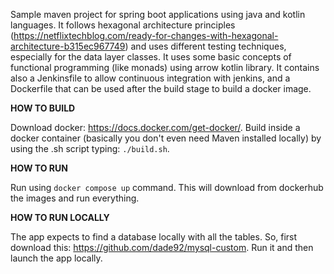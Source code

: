 Sample maven project for spring boot applications using java and kotlin languages.
It follows hexagonal architecture principles (https://netflixtechblog.com/ready-for-changes-with-hexagonal-architecture-b315ec967749)
and uses different testing techniques, especially for the data layer classes.
It uses some basic concepts of functional programming (like monads) using arrow kotlin library.
It contains also a Jenkinsfile to allow continuous integration with jenkins, and 
a Dockerfile that can be used after the build stage to build a docker image.

**HOW TO BUILD**

Download docker: https://docs.docker.com/get-docker/.
Build inside a docker container (basically you don't even need Maven installed locally) 
by using the .sh script typing: `./build.sh`.

**HOW TO RUN**

Run using `docker compose up` command. 
This will download from dockerhub the images and run everything.

**HOW TO RUN LOCALLY**

The app expects to find a database locally with all the tables. So, first download this: https://github.com/dade92/mysql-custom.
Run it and then launch the app locally.
